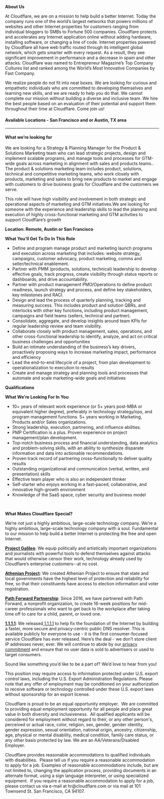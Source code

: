 <div class="content-intro">
	<div><strong>About Us</strong></div>
	<div>
		<p>At Cloudflare, we are on a mission to help build a better Internet. Today the company runs one of the world’s largest networks that powers millions of websites and other Internet properties for customers ranging from individual bloggers to SMBs to Fortune 500 companies. Cloudflare protects and accelerates any Internet application online without adding hardware, installing software, or changing a line of code. Internet properties powered by Cloudflare all have web traffic routed through its intelligent global network, which gets smarter with every request. As a result, they see significant improvement in performance and a decrease in spam and other attacks. Cloudflare was named to Entrepreneur Magazine’s Top Company Cultures list and ranked among the World’s Most Innovative Companies by Fast Company.&nbsp;</p>
		<p><span style="font-weight: 400;">We realize people do not fit into neat boxes. We are looking for curious and empathetic individuals who are committed to developing themselves and learning new skills, and we are ready to help you do that. We cannot complete our mission without building a diverse and inclusive team. We hire the best people based on an evaluation of their potential and support them throughout their time at Cloudflare. Come join us!&nbsp;</span></p>
	</div>
</div>
<h4><strong>Available Locations -&nbsp;</strong>San Francisco and or Austin, TX area</h4>
<hr>
<h4><strong>What we’re looking for</strong></h4>
<p>We are looking for a Strategy &amp; Planning Manager for the Product &amp; Solutions Marketing team who can lead strategic projects, design and implement scalable programs, and manage tools and processes for GTM-wide goals across marketing in alignment with sales and products teams.. The product &amp; solutions marketing team includes product, solutions, technical and competitive marketing teams, who work closely with products, marketing and sales to bring new products to market and engage with customers to drive business goals for Cloudflare and the customers we serve.</p>
<p>This role will have high visibility and involvement in both strategic and operational aspects of marketing and GTM initiatives.We are looking for someone with the experience and leadership skills to lead the planning and execution of highly cross-functional marketing and GTM activities to support Cloudflare’s growth</p>
<p><strong>Location: Remote, Austin or San Francisco&nbsp;</strong></p>
<p><strong>What You’ll Get To Do In This Role</strong></p>
<ul>
	<li>Define and program manage product and marketing launch programs and execution across marketing that includes: website strategy, campaigns, customer advocacy, product marketing, comms and seller/technical enablement.&nbsp;</li>
	<li>Partner with PMM (products, solutions, technical) leadership to develop effective goals, track progress, create visibility through status reports or dashboards, and drive accountability.</li>
	<li>Partner with product management PMO/Operations to define product readiness, launch strategy and process, and define key stakeholders, key milestones and RACI.&nbsp;</li>
	<li>Design and lead the process of quarterly planning, tracking and measuring success. This includes product and solution QBRs, and interlocks with other key functions, including product management, campaigns and field teams (sellers, technical and partner).</li>
	<li>Consolidate, aggregate, and develop insights around team KPIs for regular leadership review and team visibility.</li>
	<li>Collaborate closely with product management, sales, operations, and other cross-functional leadership to identify, analyze, and act on critical business challenges and opportunities</li>
	<li>Build an intimate understanding of the business’s key drivers, proactively proposing ways to increase marketing impact, performance and efficiency</li>
	<li>Lead the end-to-end lifecycle of a project, from plan development to operationalization to execution to results</li>
	<li>Create and manage strategy and planning tools and processes that automate and scale marketing-wide goals and initiatives</li>
</ul>
<p><strong>Qualifications</strong></p>
<p><strong>What We’re Looking For In You</strong></p>
<ul>
	<li>10+ years of relevant work experience (or 5+ years post-MBA or equivalent higher degree), preferably in technology strategy/ops, and program management functions. 5+ years working in Marketing, Products and/or Sales organizations.</li>
	<li>Strong leadership, execution, partnering, and influence abilities.</li>
	<li>PMP Certification is a plus. Proven experience on project management/plan development.</li>
	<li>Top-notch business process and financial understanding, data analytics and problem-solving skills, with an ability to synthesize disparate information and data into actionable recommendations.</li>
	<li>Proven track record of partnering cross-functionally to deliver quality results</li>
	<li>Outstanding organizational and communication (verbal, written, and presentation) skills</li>
	<li>Effective team player who is also an independent thinker</li>
	<li>Self-starter who enjoys working in a fast-paced, collaborative, and innovative high-growth environment</li>
	<li>Knowledge of the SaaS space, cyber security and business model</li>
</ul>
<p>&nbsp;</p>
<div class="content-conclusion">
	<p><strong>What Makes Cloudflare Special?</strong></p>
	<p><span style="font-weight: 400;">We’re not just a highly ambitious, large-scale technology company. We’re a highly ambitious, large-scale technology company with a soul. Fundamental to our mission to help build a better Internet is protecting the free and open Internet.</span></p>
	<p><a href="https://blog.cloudflare.com/protecting-free-expression-online/"><strong>Project Galileo</strong></a><span style="font-weight: 400;">: We equip politically and artistically important organizations and journalists with powerful tools to defend themselves against attacks that would otherwise censor their work, technology already used by Cloudflare’s enterprise customers--at no cost.</span></p>
	<p><strong><a href="https://www.cloudflare.com/athenian/">Athenian Project</a></strong><span style="font-weight: 400;">: We created Athenian Project to ensure that state and local governments have the highest level of protection and reliability for free, so that their constituents have access to election information and voter registration.</span></p>
	<p><a href="https://blog.cloudflare.com/tag/path-forward/"><strong>Path Forward Partnership</strong></a><span style="font-weight: 400;">: Since 2016, we have partnered with Path Forward, a nonprofit organization, to create 16-week positions for mid-career professionals who want to get back to the workplace after taking time off to care for a child, parent, or loved one.</span></p>
	<p><a href="https://1.1.1.1/"><strong>1.1.1.1</strong></a><span style="font-weight: 400;">: We released</span><a href="https://1.1.1.1/"> <span style="font-weight: 400;">1.1.1.1</span></a><span style="font-weight: 400;"> to help fix the foundation of the Internet by building a faster, more secure and privacy-centric public DNS resolver. This is available publicly for everyone to use - it is the first consumer-focused service Cloudflare has ever released. Here’s the deal - we don’t store client IP addresses never, ever. We will continue to abide by our</span><a href="https://developers.cloudflare.com/1.1.1.1/privacy/public-dns-resolver"> privacy commitment</a><span style="font-weight: 400;"> and ensure that no user data is sold to advertisers or used to target consumers.</span></p>
	<p><span style="font-weight: 400;">Sound like something you’d like to be a part of? We’d love to hear from you!</span></p>
	<p><span style="font-weight: 400;">This position may require access to information protected under U.S. export control laws, including the U.S. Export Administration Regulations. Please note that any offer of employment may be conditioned on your authorization to receive software or technology controlled under these U.S. export laws without sponsorship for an export license.</span></p>
	<p><span style="font-weight: 400;">Cloudflare is proud to be an equal opportunity employer. &nbsp;We are committed to providing equal employment opportunity for all people and place great value in both diversity and inclusiveness. &nbsp;All qualified applicants will be considered for employment without regard to their, or any other person's, perceived or actual</span> <span style="font-weight: 400;">race, color, religion, sex, gender, gender identity, gender expression, sexual orientation, national origin, ancestry, citizenship, age, physical or mental disability, medical condition, family care status, or any other basis protected by law. </span><span style="font-weight: 400;">We are an AA/Veterans/Disabled Employer.</span></p>
	<p><span style="font-weight: 400;">Cloudflare provides reasonable accommodations to qualified individuals with disabilities. &nbsp;Please tell us if you require a reasonable accommodation to apply for a job. Examples of reasonable accommodations include, but are not limited to, changing the application process, providing documents in an alternate format, using a sign language interpreter, or using specialized equipment. &nbsp;If you require a reasonable accommodation to apply for a job, please contact us via e-mail at </span><span style="font-weight: 400;">hr@cloudflare.com</span><span style="font-weight: 400;"> or via mail at 101 Townsend St. San Francisco, CA 94107.</span></p>
</div>